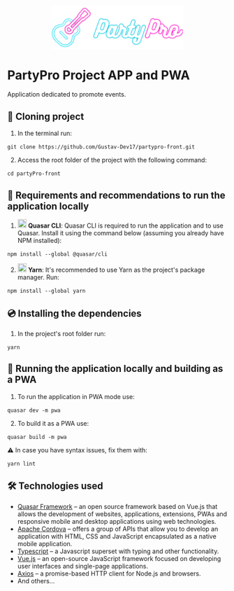 <p align="center"><img src="public/logo.png" width="300"/></p>

# PartyPro Project APP and PWA

Application dedicated to promote events.

## 🧬 Cloning project

1. In the terminal run:

```
git clone https://github.com/Gustav-Dev17/partypro-front.git
```

2. Access the root folder of the project with the following command:

```
cd partyPro-front
```

## 🤌 Requirements and recommendations to run the application locally

1. <img src="https://cdn.quasar.dev/logo-v2/svg/logo.svg" width="20" height="20"/> <strong>Quasar CLI</strong>: Quasar CLI is required to run the application and to use Quasar. Install it using the command below (assuming you already have NPM installed):

```
npm install --global @quasar/cli
```

2. <img src="https://seeklogo.com/images/Y/yarn-logo-F5E7A65FA2-seeklogo.com.png" width="20" height="20"/> <strong>Yarn</strong>: It's recommended to use Yarn as the project's package manager. Run:

```
npm install --global yarn
```

## 💿 Installing the dependencies

1. In the project's root folder run:

```
yarn
```

## 🚀 Running the application locally and building as a PWA

1. To run the application in PWA mode use:

```
quasar dev -m pwa
```

2. To build it as a PWA use:

```
quasar build -m pwa
```

⚠️ In case you have syntax issues, fix them with:

```
yarn lint
```

## 🛠️ Technologies used

<ul>
  <li><a href="https://quasar.dev/introduction-to-quasar">Quasar Framework</a> – an open source framework based on Vue.js that allows the development of websites, applications, extensions, PWAs and responsive mobile and desktop applications using web technologies.</li>

  <li><a href="https://cordova.apache.org/docs/en/latest/">Apache Cordova</a> – offers a group of APIs that allow you to develop an application with HTML, CSS and JavaScript encapsulated as a native mobile application.</li>

  <li><a href="https://www.typescriptlang.org/">Typescript</a> – a Javascript superset with typing and other functionality.</li>

  <li><a href="https://vuejs.org/">Vue.js</a> – an open-source JavaScript framework focused on developing user interfaces and single-page applications.</li>

  <li><a href="https://axios-http.com/ptbr/docs/intro">Axios</a> – a promise-based HTTP client for Node.js and browsers.</li>

  <li>And others...</li>
</ul>
